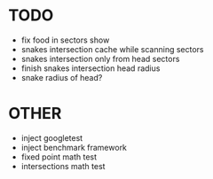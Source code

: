 TODO
====

- fix food in sectors show
- snakes intersection cache while scanning sectors
- snakes intersection only from head sectors
- finish snakes intersection head radius
- snake radius of head?

OTHER
=====

- inject googletest
- inject benchmark framework
- fixed point math test
- intersections math test
